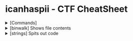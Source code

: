 # icanhaspii - CTF CheatSheet

<details markdown>
  <br>
  <summary>[Commands]</summary>
<ul>
  <li>file</li>
      <li>Run to find what type of file you are dealing with./li>
  </ul>
<ul>
  <li>binwalk</li>
      <li>Run to find what type of file you are dealing with.</li>
  </ul>
</details>
  
  
  <details>
  <br>
  <summary>[binwalk] Shows file contents</summary>
  Run to find a summary of file contents.

</details>
<details>
  <br>
  <summary>[strings] Spits out code</summary>
  You can run strings on a Pcap!

  Or, let’s say, for example, that you have something you think contains a flag and you know that flag is in the typical CTF format of flag{some_bonus}, you can run the following to cut down on the amount of data you have to parse through. The following will only yield lines of 8 characters or more - Credit to Noah Heckman at BHIS:

</details>





